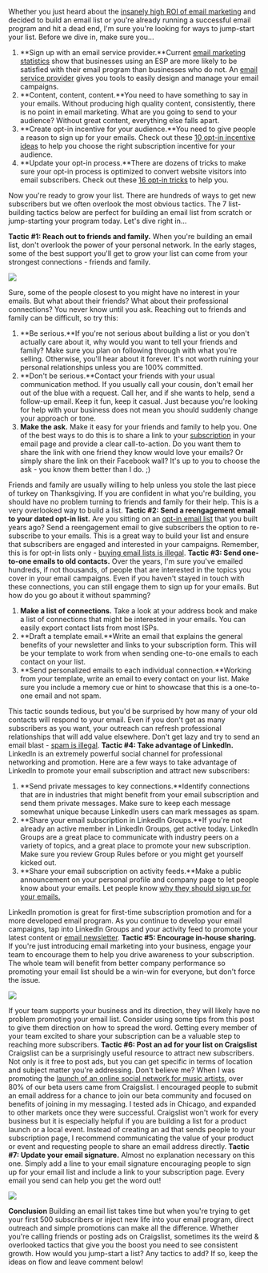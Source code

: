 Whether you just heard about the [insanely high ROI of email
marketing](/blog/2014/01/06/email-marketing-statistics-2014/)
and decided to build an email list or you&apos;re already running a
successful email program and hit a dead end, I&apos;m sure you&apos;re looking for
ways to jump-start your list. Before we dive in, make sure you...

1.  **Sign up with an email service provider.**Current [email marketing
    statistics](/blog/2014/01/06/email-marketing-statistics-2014/)
    show that businesses using an ESP are more likely to be satisfied
    with their email program than businesses who do not. An [email
    service provider](http://expresspigeon.com) gives you tools to
    easily design and manage your email campaigns.
2.  **Content, content, content.**You need to have something to say in
    your emails. Without producing high quality content, consistently,
    there is no point in email marketing. What are you going to send to
    your audience? Without great content, everything else falls apart.
3.  **Create opt-in incentive for your audience.**You need to give
    people a reason to sign up for your emails. Check out these [10
    opt-in incentive
    ideas](/blog/2014/04/21/10-powerful-opt-in-incentives-that-will-get-you-more-email-subscribers/)
    to help you choose the right subscription incentive for your
    audience.
4.  **Update your opt-in process.**There are dozens of tricks to make
    sure your opt-in process is optimized to convert website visitors
    into email subscribers. Check out these [16 opt-in
    tricks](/blog/2014/02/24/16-opt-in-tricks-to-grow-your-email-list/)
    to help you.

Now you&apos;re ready to grow your list. There are hundreds of ways to get
new subscribers but we often overlook the most obvious tactics. The 7
list-building tactics below are perfect for building an email list from
scratch or jump-starting your program today. Let&apos;s dive right in...

**Tactic \#1: Reach out to friends and family.** When you&apos;re building an
email list, don&apos;t overlook the power of your personal network. In the
early stages, some of the best support you&apos;ll get to grow your list can
come from your strongest connections - friends and family.

![](/blog/images/2014//familyfriends.jpg)

Sure, some of the people closest to you might have no interest in your
emails. But what about their friends? What about their professional
connections? You never know until you ask. Reaching out to friends and
family can be difficult, so try this:

1.  **Be serious.**If you&apos;re not serious about building a list or you
    don&apos;t actually care about it, why would you want to tell your
    friends and family? Make sure you plan on following through with
    what you&apos;re selling. Otherwise, you&apos;ll hear about it forever. It&apos;s
    not worth ruining your personal relationships unless you are 100%
    committed.
2.  **Don&apos;t be serious.**Contact your friends with your usual
    communication method. If you usually call your cousin, don&apos;t email
    her out of the blue with a request. Call her, and if she wants to
    help, send a follow-up email. Keep it fun, keep it casual. Just
    because you&apos;re looking for help with your business does not mean you
    should suddenly change your approach or tone.
3.  **Make the ask.** Make it easy for your friends and family to help
    you. One of the best ways to do this is to share a link to your
    [subscription](/blog/2013/11/18/custom-email-subscription-form/)
    in your email page and provide a clear call-to-action. Do you want
    them to share the link with one friend they know would love your
    emails? Or simply share the link on their Facebook wall? It&apos;s up to
    you to choose the ask - you know them better than I do. ;)

Friends and family are usually willing to help unless you stole the last
piece of turkey on Thanksgiving. If you are confident in what you&apos;re
building, you should have no problem turning to friends and family for
their help. This is a very overlooked way to build a list. **Tactic \#2:
Send a reengagement email to your dated opt-in list.** Are you sitting
on an [opt-in email
list](/blog/2014/02/24/16-opt-in-tricks-to-grow-your-email-list/)
that you built years ago? Send a reengagement email to give subscribers
the option to re-subscribe to your emails. This is a great way to build
your list and ensure that subscribers are engaged and interested in your
campaigns. Remember, this is for opt-in lists only - [buying email lists
is
illegal](/blog/2014/02/12/11-reasons-to-never-purchase-an-email-list/).
**Tactic \#3: Send one-to-one emails to old contacts.** Over the years,
I&apos;m sure you&apos;ve emailed hundreds, if not thousands, of people that are
interested in the topics you cover in your email campaigns. Even if you
haven&apos;t stayed in touch with these connections, you can still engage
them to sign up for your emails. But how do you go about it without
spamming?

1.  **Make a list of connections.** Take a look at your address book and
    make a list of connections that might be interested in your emails.
    You can easily export contact lists from most ISPs.
2.  **Draft a template email.**Write an email that explains the general
    benefits of your newsletter and links to your subscription form.
    This will be your template to work from when sending one-to-one
    emails to each contact on your list.
3.  **Send personalized emails to each individual connection.**Working
    from your template, write an email to every contact on your list.
    Make sure you include a memory cue or hint to showcase that this is
    a one-to-one email and not spam.

This tactic sounds tedious, but you&apos;d be surprised by how many of your
old contacts will respond to your email. Even if you don&apos;t get as many
subscribers as you want, your outreach can refresh professional
relationships that will add value elsewhere. Don&apos;t get lazy and try to
send an email blast - [spam is
illegal](http://www.business.ftc.gov/documents/bus61-can-spam-act-compliance-guide-business).
**Tactic \#4: Take advantage of LinkedIn.** LinkedIn is an extremely
powerful social channel for professional networking and promotion. Here
are a few ways to take advantage of LinkedIn to promote your email
subscription and attract new subscribers:

1.  **Send private messages to key connections.**Identify connections
    that are in industries that might benefit from your email
    subscription and send them private messages. Make sure to keep each
    message somewhat unique because LinkedIn users can mark messages as
    spam.
2.  **Share your email subscription in LinkedIn Groups.**If you&apos;re not
    already an active member in LinkedIn Groups, get active today.
    LinkedIn Groups are a great place to communicate with industry peers
    on a variety of topics, and a great place to promote your new
    subscription. Make sure you review Group Rules before or you might
    get yourself kicked out.
3.  **Share your email subscription on activity feeds.**Make a public
    announcement on your personal profile and company page to let people
    know about your emails. Let people know [why they should sign up for
    your
    emails.](/blog/2014/04/21/10-powerful-opt-in-incentives-that-will-get-you-more-email-subscribers/)

LinkedIn promotion is great for first-time subscription promotion and
for a more developed email program. As you continue to develop your
email campaigns, tap into LinkedIn Groups and your activity feed to
promote your latest content or [email
newsletter](http://expresspigeon.com). **Tactic \#5: Encourage in-house
sharing.** If you&apos;re just introducing email marketing into your
business, engage your team to encourage them to help you drive awareness
to your subscription. The whole team will benefit from better company
performance so promoting your email list should be a win-win for
everyone, but don&apos;t force the issue.

![](/blog/images/2014/office2.jpg)

If your team supports your business and its direction, they will likely
have no problem promoting your email list. Consider using some tips from
this post to give them direction on how to spread the word. Getting
every member of your team excited to share your subscription can be a
valuable step to reaching more subscribers. **Tactic \#6: Post an ad for
your list on Craigslist** Craigslist can be a surprisingly useful
resource to attract new subscribers. Not only is it free to post ads,
but you can get specific in terms of location and subject matter you&apos;re
addressing. Don&apos;t believe me? When I was promoting the [launch of an
online social network for music
artists](http://techcrunch.com/2013/08/08/8th-stage-launches-in-beta-to-offer-a-linkedin-for-musicians-with-built-in-talent-development/),
over 80% of our beta users came from Craigslist. I encouraged people to
submit an email address for a chance to join our beta community and
focused on benefits of joining in my messaging. I tested ads in Chicago,
and expanded to other markets once they were successful. Craigslist
won&apos;t work for every business but it is especially helpful if you are
building a list for a product launch or a local event. Instead of
creating an ad that sends people to your subscription page, I recommend
communicating the value of your product or event and requesting people
to share an email address directly. **Tactic \#7: Update your email
signature.** Almost no explanation necessary on this one. Simply add a
line to your email signature encouraging people to sign up for your
email list and include a link to your subscription page. Every email you
send can help you get the word out!

![](/blog/images/2014/paulsignatureblur.png)

**Conclusion** Building an email list takes time but when you&apos;re trying
to get your first 500 subscribers or inject new life into your email
program, direct outreach and simple promotions can make all the
difference. Whether you&apos;re calling friends or posting ads on Craigslist,
sometimes its the weird & overlooked tactics that give you the boost you
need to see consistent growth. How would you jump-start a list? Any
tactics to add? If so, keep the ideas on flow and leave comment below!

